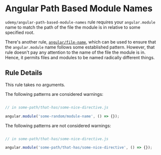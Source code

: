 # Angular Path Based Module Names

`udemy/angular-path-based-module-names` rule requires your `angular.module` name to match the path of the file the 
module is in relative to some specified root.

There's another rule, [`angular/file-name`](https://github.com/Gillespie59/eslint-plugin-angular/blob/master/docs/rules/file-name.md), 
which can be used to ensure that the `angular.module` name follows some established pattern. However, that rule doesn't 
pay any attention to the name of the file the module is in. Hence, it permits files and modules to be named radically 
different things.

## Rule Details

This rule takes no arguments.

The following patterns are considered warnings:

```js 

// in some-path/that-has/some-nice-directive.js

angular.module('some-random/module-name', () => {});

```

The following patterns are not considered warnings:

```js

// in some-path/that-has/some-nice-directive.js

angular.module('some-path/that-has/some-nice-directive', () => {});
 
```
